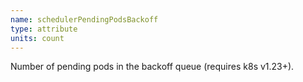 ```yaml
---
name: schedulerPendingPodsBackoff
type: attribute
units: count
---
```


Number of pending pods in the backoff queue (requires k8s v1.23+).
